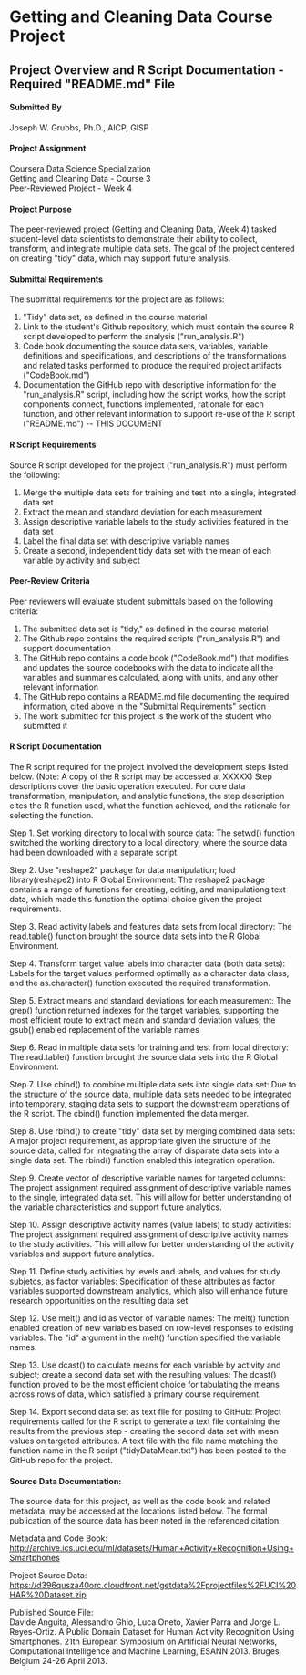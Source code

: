 # Getting and Cleaning Data Course Project

## Project Overview and R Script Documentation - Required "README.md" File

#### Submitted By
Joseph W. Grubbs, Ph.D., AICP, GISP

#### Project Assignment
Coursera Data Science Specialization  
Getting and Cleaning Data - Course 3  
Peer-Reviewed Project - Week 4

#### Project Purpose
The peer-reviewed project (Getting and Cleaning Data, Week 4) tasked student-level data scientists to demonstrate their ability to collect, transform, and integrate multiple data sets. The goal of the project centered on creating "tidy" data, which may support future analysis. 

#### Submittal Requirements
The submittal requirements for the project are as follows:
1. "Tidy" data set, as defined in the course material
2. Link to the student's Github repository, which must contain the source R script developed to perform the analysis ("run_analysis.R")
3. Code book documenting the source data sets, variables, variable definitions and specifications, and descriptions of the transformations and related tasks performed to produce the required project artifacts ("CodeBook.md") 
4. Documentation the GitHub repo with descriptive information for the "run_analysis.R" script, including how the script works, how the script components connect, functions implemented, rationale for each function, and other relevant information to support re-use of the R script ("README.md") -- THIS DOCUMENT

#### R Script Requirements
Source R script developed for the project ("run_analysis.R") must perform the following:
1. Merge the multiple data sets for training and test into a single, integrated data set
2. Extract the mean and standard deviation for each measurement
3. Assign descriptive variable labels to the study activities featured in the data set
4. Label the final data set with descriptive variable names
5. Create a second, independent tidy data set with the mean of each variable by activity and subject

#### Peer-Review Criteria
Peer reviewers will evaluate student submittals based on the following criteria:
1. The submitted data set is "tidy," as defined in the course material
2. The Github repo contains the required scripts ("run_analysis.R") and support documentation
3. The GitHub repo contains a code book ("CodeBook.md") that modifies and updates the source codebooks with the data to indicate all the variables and summaries calculated, along with units, and any other relevant information
4. The GitHub repo contains a README.md file documenting the required information, cited above in the "Submittal Requirements" section
5. The work submitted for this project is the work of the student who submitted it

#### R Script Documentation
The R script required for the project involved the development steps listed below. (Note: A copy of the R script may be accessed at XXXXX) Step descriptions cover the basic operation executed.  For core data transformation, manipulation, and analytic functions, the step description cites the R function used, what the function achieved, and the rationale for selecting the function.

Step 1. Set working directory to local with source data: The setwd() function switched the working directory to a local directory, where the source data had been downloaded with a separate script.

Step 2. Use "reshape2" package for data manipulation; load library(reshape2) into R Global Environment: The reshape2 package contains a range of functions for creating, editing, and manipulationg text data, which made this function the optimal choice given the project requirements.

Step 3. Read activity labels and features data sets from local directory: The read.table() function brought the source data sets into the R Global Environment.

Step 4. Transform target value labels into character data (both data sets): Labels for the target values performed optimally as a character data class, and the as.character() function executed the required transformation.

Step 5. Extract means and standard deviations for each measurement: The grep() function returned indexes for the target variables, supporting the most efficient route to extract mean and standard deviation values; the gsub() enabled replacement of the variable names

Step 6. Read in multiple data sets for training and test from local directory: The read.table() function brought the source data sets into the R Global Environment.

Step 7. Use cbind() to combine multiple data sets into single data set: Due to the structure of the source data, multiple data sets needed to be integrated into temporary, staging data sets to support the downstream operations of the R script. The cbind() function implemented the data merger.

Step 8. Use rbind() to create "tidy" data set by merging combined data sets: A major project requirement, as appropriate given the structure of the source data, called for integrating the array of disparate data sets into a single data set. The rbind() function enabled this integration operation.

Step 9. Create vector of descriptive variable names for targeted columns: The project assignment required assignment of descriptive variable names to the single, integrated data set. This will allow for better understanding of the variable characteristics and support future analytics.

Step 10. Assign descriptive activity names (value labels) to study activities: The project assignment required assignment of descriptive activity names to the study activities. This will allow for better understanding of the activity variables and support future analytics.

Step 11. Define study activities by levels and labels, and values for study subjetcs, as factor variables: Specification of these attributes as factor variables supported downstream analytics, which also will enhance future research opportunities on the resulting data set.

Step 12. Use melt() and id as vector of variable names: The melt() function enabled creation of new variables based on row-level responses to existing variables. The "id" argument in the melt() function specified the variable names.

Step 13. Use dcast() to calculate means for each variable by activity and subject; create a second data set with the resulting values: The dcast() function proved to be the most efficient choice for tabulating the means across rows of data, which satisfied a primary course requirement. 

Step 14. Export second data set as text file for posting to GitHub: Project requirements called for the R script to generate a text file containing the results from the previous step - creating the second data set with mean values on targeted attributes. A text file with the file name matching the function name in the R script ("tidyDataMean.txt") has been posted to the GitHub repo for the project.

#### Source Data Documentation:
The source data for this project, as well as the code book and related metadata, may be accessed at the locations listed below. The formal publication of the source data has been noted in the referenced citation.

Metadata and Code Book:  
http://archive.ics.uci.edu/ml/datasets/Human+Activity+Recognition+Using+Smartphones

Project Source Data:  
https://d396qusza40orc.cloudfront.net/getdata%2Fprojectfiles%2FUCI%20HAR%20Dataset.zip

Published Source File:  
Davide Anguita, Alessandro Ghio, Luca Oneto, Xavier Parra and Jorge L. Reyes-Ortiz. A Public Domain Dataset for Human Activity Recognition Using Smartphones. 21th European Symposium on Artificial Neural Networks, Computational Intelligence and Machine Learning, ESANN 2013. Bruges, Belgium 24-26 April 2013.
